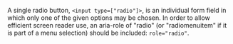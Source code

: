 A single radio button, `<input type=["radio"]>`, is an individual form field in which only one of the given options may be chosen. In order to allow efficient screen reader use, an aria-role of "radio" (or "radiomenuitem" if it is part of a menu selection) should be included: `role="radio"`.

